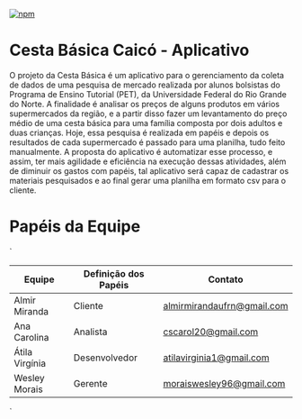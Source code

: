 [![npm][npm-badge]][npm-badge-url]

# Cesta Básica Caicó - Aplicativo

O projeto da Cesta Básica é um aplicativo para o gerenciamento da coleta de dados de uma pesquisa de mercado realizada por alunos bolsistas do Programa de Ensino Tutorial (PET), da Universidade Federal do Rio Grande do Norte. A finalidade é analisar os preços de alguns produtos em vários supermercados da região, e a partir disso fazer um levantamento do preço médio de uma cesta básica para uma família composta por dois adultos e duas crianças. Hoje, essa pesquisa é realizada em papéis e depois os resultados de cada supermercado é passado para uma planilha, tudo feito manualmente. A proposta do aplicativo é automatizar esse processo, e assim, ter mais agilidade e eficiência na execução dessas atividades, além de diminuir os gastos com papéis, tal aplicativo será capaz de cadastrar os materiais pesquisados e ao final gerar uma planilha em formato csv para o cliente.

# Papéis da Equipe
`<table>
<thead>
<tr>
  <th>Equipe</th>
  <th>Definição dos Papéis</th>
  <th>Contato</th>
</tr>
</thead>
<tbody>
<tr>
<td>Almir Miranda</td>
<td>Cliente</td>
<td><a href="mailto:almirmirandaufrn@gmail.com">almirmirandaufrn@gmail.com</a></td>
</tr>
<tr>
<td>Ana Carolina</td>
<td>Analista</td>
<td><a href="mailto:cscarol20@gmail.com">cscarol20@gmail.com</a></td>
</tr>
<tr>
<td>Átila Virgínia</td>
<td>Desenvolvedor</td>
<td><a href="mailto:atilavirginia1@gmail.com">atilavirginia1@gmail.com</a></td>
</tr>
<tr>
<td>Wesley Morais</td>
<td>Gerente</td>
<td><a href="mailto:moraiswesley96@gmail.com">moraiswesley96@gmail.com</a></td>
</tr>
</tbody>
</table>`

[npm-badge]: https://img.shields.io/npm/v/ionic.svg
[npm-badge-url]: https://www.npmjs.com/package/ionic

